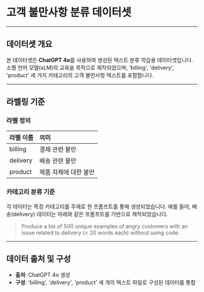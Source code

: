 # 고객 불만사항 분류 데이터셋

---

## **데이터셋 개요**

본 데이터셋은 **ChatGPT 4o**를 사용하여 생성된 텍스트 분류 학습용 데이터셋입니다. 소형 언어 모델(sLM)의 교육을 목적으로 제작되었으며, 'billing', 'delivery', 'product' 세 가지 카테고리의 고객 불만사항 텍스트를 포함합니다.

---

## **라벨링 기준**

### **라벨 정의**

| 라벨 이름 | 의미 |
| :--- | :--- |
| billing | 결제 관련 불만 |
| delivery | 배송 관련 불만 |
| product | 제품 자체에 대한 불만 |

### **카테고리 분류 기준**

각 데이터는 특정 카테고리를 주제로 한 프롬프트를 통해 생성되었습니다. 예를 들어, 배송(delivery) 데이터는 아래와 같은 프롬프트를 기반으로 제작되었습니다.

> Produce a list of 500 unique examples of angry customers with an issue related to delivery (< 20 words each) without using code.

---

## **데이터 출처 및 구성**

-   **출처**: ChatGPT 4o 생성
-   **구성**: 'billing', 'delivery', 'product' 세 개의 텍스트 파일로 구성된 데이터를 통합
